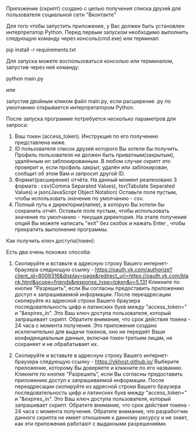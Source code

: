 Приложение (скрипт) создано с целью получения списка друзей для пользователя социальной сети "Вконтакте"


Для того чтобы запустить приложение, у Вас должен быть установлен интерпретатор Python. Перед первым запуском необходимо выполнить следующую команду через консоль(cmd.exe) или терминал:

pip install -r requirements.txt

Для запуска можете воспользоваться консолью или терминалом, запустив через неё команду:

python main.py

   или
   
запустив двойным кликом файл main.py, если расширение .py по умолчанию открывается интерпретатором Python.

После запуска программе потребуется несколько параметров для запроса:
1) Ваш токен (access_token). Инструкция по его получению представлена ниже.
2) ID пользователя список друзей которого Вы хотели бы получить. Профиль пользователя не должен быть приватным(закрытым), удалённым ил заблокированным. 
   В любом случае скрипт это проверит и, если профиль закрыт, удалён или заблокирован, сообщит об этом Вам и запросит другой ID.
3) Формат(расширение) отчёта. На данный момент реализовано 3 формата : csv(Comma Separated Values), tsv(Tabulate Separated Values) и json(JavaScript Object Notation)
   Оставьте поле пустым, чтобы использовать значение по умолчанию - csv.
4) Полный путь к директории(папке), в которую Вы хотели бы сохранить отчёт. 
   Оставьте поле пустым, чтобы использовать значение по умолчанию - текущая директория.
На этапе получения опций Вы можете написать "exit" без скобок и нажать Enter , чтобы прекратить выполнение программы.

Как получить ключ доступа(токен):

Есть два очень похожих способа:
1) Скопируйте и вставьте в адресную строку Вашего интернет-браузера следующую ссылку - https://oauth.vk.com/authorize?client_id=8009316&display=page&redirect_uri=https://oauth.vk.com/blank.html&scope=friends&response_type=token&v=5.131
Кликните по кнопке "Разрешить", если Вы согласны предоставить приложению доступ к запрашиваемой информации.
После переадресации скопируйте из адресной строки Вашего браузера последовательность цифр и латинских букв между "access_token=" и "&expires_in".
Это Ваш ключ доступа пользователя, который запрашивает скрипт. Обратите внимание, что срок действия токена - 24 часа с момента получения.
Это приложения создано исключительно для выдачи токенов, оно не передаёт Ваши конфиденциальные данные, включая токен третьим лицам, не сохраняет и не обрабатывает их.

2) Скопируйте и вставьте в адресную строку Вашего интернет-браузера следующую ссылку -  https://vkhost.github.io/
Выберите приложение, которому Вы доверяете и кликните по его названию. 
Кликните по кнопке "Разрешить", если Вы согласны предоставить приложению доступ к запрашиваемой информации.
После переадресации скопируйте из адресной строки Вашего браузера последовательность цифр и латинских букв между "access_token=" и "&expires_in".
Это Ваш ключ доступа пользователя, который запрашивает скрипт. Обратите внимание, что срок действия токена - 24 часа с момента получения.
Обратите внимание, что разработчик данного скрипта не имеет отношения к данному ресурсу и не знает, как эти приложения работают с выданными разрешениями.
